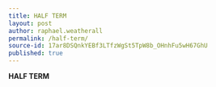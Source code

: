 ```yaml
---
title: HALF TERM
layout: post
author: raphael.weatherall
permalink: /half-term/
source-id: 17ar8DSQnkYEBf3LTfzWgSt5TpW8b_OHnhFu5wH67GhU
published: true
---
```

**HALF TERM**

